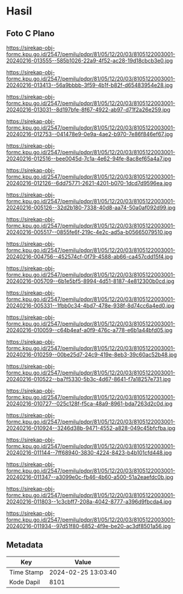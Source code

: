 # Hasil

## Foto C Plano

https://sirekap-obj-formc.kpu.go.id/2547/pemilu/pdpr/81/05/12/20/03/8105122003001-20240216-013555--585b1026-22a9-4f52-ac28-19d18cbcb3e0.jpg

https://sirekap-obj-formc.kpu.go.id/2547/pemilu/pdpr/81/05/12/20/03/8105122003001-20240216-013413--56a9bbbb-3f59-4b1f-b82f-d65483954e28.jpg

https://sirekap-obj-formc.kpu.go.id/2547/pemilu/pdpr/81/05/12/20/03/8105122003001-20240216-013031--8d197bfe-8f67-4922-ab97-d71f2a26e259.jpg

https://sirekap-obj-formc.kpu.go.id/2547/pemilu/pdpr/81/05/12/20/03/8105122003001-20240216-012753--041478e9-0e9a-4ae2-b970-7e86f846ef67.jpg

https://sirekap-obj-formc.kpu.go.id/2547/pemilu/pdpr/81/05/12/20/03/8105122003001-20240216-012516--bee0045d-7c1a-4e62-94fe-8ac8ef65a4a7.jpg

https://sirekap-obj-formc.kpu.go.id/2547/pemilu/pdpr/81/05/12/20/03/8105122003001-20240216-012126--6dd75771-2621-4201-b070-1dcd7d9596ea.jpg

https://sirekap-obj-formc.kpu.go.id/2547/pemilu/pdpr/81/05/12/20/03/8105122003001-20240216-005126--32d2b180-7338-40d8-aa74-50a0af092d99.jpg

https://sirekap-obj-formc.kpu.go.id/2547/pemilu/pdpr/81/05/12/20/03/8105122003001-20240216-005517--0855fe6f-219c-4e2c-ad5a-b05665079510.jpg

https://sirekap-obj-formc.kpu.go.id/2547/pemilu/pdpr/81/05/12/20/03/8105122003001-20240216-004756--452574cf-0f79-4588-ab66-ca457cdd15f4.jpg

https://sirekap-obj-formc.kpu.go.id/2547/pemilu/pdpr/81/05/12/20/03/8105122003001-20240216-005709--6b1e5bf5-8994-4d51-8187-4e812300b0cd.jpg

https://sirekap-obj-formc.kpu.go.id/2547/pemilu/pdpr/81/05/12/20/03/8105122003001-20240216-005331--1fbb0c34-4bd7-478e-938f-8d74cc6a4ed0.jpg

https://sirekap-obj-formc.kpu.go.id/2547/pemilu/pdpr/81/05/12/20/03/8105122003001-20240216-010059--c64b4eaf-a0f9-476c-a778-e6b1a44bfd05.jpg

https://sirekap-obj-formc.kpu.go.id/2547/pemilu/pdpr/81/05/12/20/03/8105122003001-20240216-010259--00be25d7-24c9-419e-8eb3-39c60ac52b48.jpg

https://sirekap-obj-formc.kpu.go.id/2547/pemilu/pdpr/81/05/12/20/03/8105122003001-20240216-010522--ba7f5330-5b3c-4d67-8641-f7a18257e731.jpg

https://sirekap-obj-formc.kpu.go.id/2547/pemilu/pdpr/81/05/12/20/03/8105122003001-20240216-010727--025c128f-f5ca-48a9-8961-bda7263d2c0d.jpg

https://sirekap-obj-formc.kpu.go.id/2547/pemilu/pdpr/81/05/12/20/03/8105122003001-20240216-010924--3246d38b-9471-4552-a828-049c45bfcfba.jpg

https://sirekap-obj-formc.kpu.go.id/2547/pemilu/pdpr/81/05/12/20/03/8105122003001-20240216-011144--7ff68940-3830-4224-8423-b4b101cfd448.jpg

https://sirekap-obj-formc.kpu.go.id/2547/pemilu/pdpr/81/05/12/20/03/8105122003001-20240216-011347--a3099e0c-fb46-4b60-a500-51a2eaefdc0b.jpg

https://sirekap-obj-formc.kpu.go.id/2547/pemilu/pdpr/81/05/12/20/03/8105122003001-20240216-011803--1c3cbff7-208a-4042-8777-a396d9fbcda4.jpg

https://sirekap-obj-formc.kpu.go.id/2547/pemilu/pdpr/81/05/12/20/03/8105122003001-20240216-011934--97d51f80-6852-4f9e-be20-ac3df8501a56.jpg


## Metadata

| Key        | Value               |
| ---------- | ------------------- |
| Time Stamp | 2024-02-25 13:03:40 |
| Kode Dapil | 8101                |




